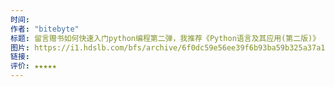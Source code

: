 ```yaml
---
时间: 
作者: "bitebyte"
标题: 留言赠书如何快速入门python编程第二弹，我推荐《Python语言及其应用(第二版)》
图片: https://i1.hdslb.com/bfs/archive/6f0dc59e56ee39f6b93ba59b325a37a177ef6f78.jpg@320w_200h_1c_!web-space-upload-video.webp
链接: 
评价: ★★★★★
---
```

